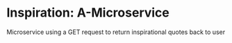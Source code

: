 # Inspiration: A-Microservice

Microservice using a GET request to return inspirational quotes back to user
